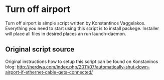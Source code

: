 Turn off airport
================

Turn off airport is simple script written by Konstantinos Vaggelakos.
Everything you need to start using this script is to install packege.
Installer will place all files in desired places an run launch-daemon.

Original script source
----------------------

Original instructions how to setup this script can be found on Konstaninos
blog: http://nerdwa.com/index.php/2011/07/automatically-shut-down-airport-if-ethernet-cable-gets-connected/

